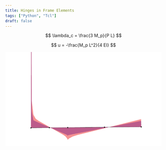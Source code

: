 ```yaml
---
title: Hinges in Frame Elements
tags: ["Python", "Tcl"]
draft: false
---
```


$$
\lambda_c = \frac{3 M_p}{P L}
$$

$$
u = -\frac{M_p L^2}{4 EI}
$$

![](img/curvature.png)
